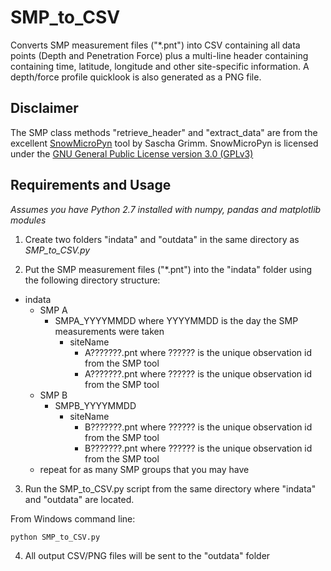 # SMP_to_CSV
Converts SMP measurement files ("*.pnt") into CSV containing all data points (Depth and Penetration Force) plus a multi-line header containing containing time, latitude, longitude and other site-specific information. A depth/force profile quicklook is also generated as a PNG file.

## Disclaimer
The SMP class methods "retrieve_header" and "extract_data" are from the excellent [SnowMicroPyn](https://sourceforge.net/projects/pyntreader/files/) tool by Sascha Grimm. SnowMicroPyn is licensed under the [GNU General Public License version 3.0 (GPLv3)](https://sourceforge.net/directory/license:gplv3/)

## Requirements and Usage
*Assumes you have Python 2.7 installed with numpy, pandas and matplotlib modules*

1. Create two folders "indata" and "outdata" in the same directory as *SMP_to_CSV.py* 

2. Put the SMP measurement files ("*.pnt") into the "indata" folder using the following directory structure:

  * indata
    * SMP A
      * SMPA_YYYYMMDD where YYYYMMDD is the day the SMP measurements were taken
        * siteName
          * A???????.pnt where ?????? is the unique observation id from the SMP tool
          * A???????.pnt where ?????? is the unique observation id from the SMP tool
    * SMP B
      * SMPB_YYYYMMDD
        * siteName
          * B???????.pnt where ?????? is the unique observation id from the SMP tool
          * B???????.pnt where ?????? is the unique observation id from the SMP tool
    * repeat for as many SMP groups that you may have

3. Run the SMP_to_CSV.py script from the same directory where "indata" and "outdata" are located. 

From Windows command line:
```
python SMP_to_CSV.py
```

4. All output CSV/PNG files will be sent to the "outdata" folder
